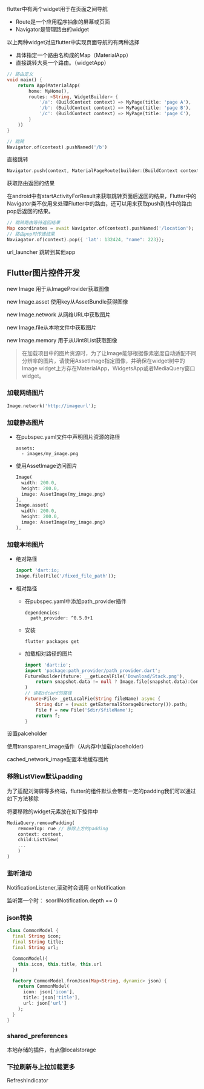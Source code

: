 flutter中有两个widget用于在页面之间导航

- Route是一个应用程序抽象的屏幕或页面
- Navigator是管理路由的widget

以上两种widget对应flutter中实现页面导航的有两种选择

- 具体指定一个路由名构成的Map（MaterialApp）
- 直接跳转大奥一个路由。（widgetApp）

```dart
// 路由定义
void main() {
    return App(MaterialApp(
    	home: MyHome(),
        routes: <String, WidgetBuilder> {
            '/a': (BuildContext context) => MyPage(title: 'page A'),
            '/b': (BuildContext context) => MyPage(title: 'page B'),
            '/c': (BuildContext context) => MyPage(title: 'page C'),
        }
    ))
}

// 跳转
Navigator.of(context).pushNamed('/b')
```

直接跳转

```dart
Navigator.push(context, MaterialPageRoute(builder:(BuildContext context) => UserScreen()));
```

获取路由返回的结果

在android中有startActivityForResult来获取跳转页面后返回的结果，Flutter中的Navigator类不仅用来处理Flutter中的路由，还可以用来获取push到栈中的路由pop后返回的结果。

```dart
// 跳转路由等待返回结果
Map coordinates = await Navigator.of(context).pushNamed('/location');
// 路由pop时传递结果
Naviagator.of(context).pop({ 'lat': 132424, "name": 223});
```

url_launcher 跳转到其他app



## Flutter图片控件开发

new Image 用于从ImageProvider获取图像

new Image.asset 使用key从AssetBundle获得图像

new Image.network 从网络URL中获取图片

new Image.file从本地文件中获取图片

new Image.memory 用于从Uint8List获取图像

> 在加载项目中的图片资源时，为了让Image能够根据像素密度自动适配不同分辨率的图片，请使用AssetImage指定图像，并确保在widget树中的Image widget上方存在MaterialApp，WidgetsApp或者MediaQuery窗口widget。

### 加载网络图片

```dart
Image.network('http://imageurl');
```

### 加载静态图片

- 在pubspec.yaml文件中声明图片资源的路径

  ```
  assets:
  	- images/my_image.png
  ```

- 使用AssetImage访问图片

  ```dart
  Image(
  	width: 200.0,
  	height: 200.0,
  	image: AssetImage(my_image.png)
  ),
  Image.asset(
  	width: 200.0,
  	height: 200.0,
  	image: AssetImage(my_image.png)
  ),
  ```

### 加载本地图片

- 绝对路径

  ```dart
  import 'dart:io;
  Image.file(File('/fixed_file_path'));
  ```

- 相对路径

  - 在pubspec.yaml中添加path_provider插件

    ```
    dependencies:
      path_provider: ^0.5.0+1
    ```

  - 安装

    ```
    flutter packages get
    ```

  - 加载相对路径的图片

    ```dart
    import 'dart:io';
    import 'package:path_provider/path_provider.dart';
    FutureBuilder(future: __getLocalFile('Download/Stack.png'),
    	return snapshot.data != null ? Image.file(snapshot.data):Container();
    )
    // 读取sdcard的路径
    Future<File> _getLocalFie(String fileName) async {
    	String dir = (await getExternalStorageDirectory()).path;
        File f = new File('$dir/$fileName');
        return f;
    }
    
    ```

设置palceholder

使用transparent_image插件（从内存中加载placeholder）

cached_network_image配置本地缓存图片

### 移除ListView默认padding

为了适配刘海屏等多终端，flutter的组件默认会带有一定的padding我们可以通过如下方法移除

将要移除的widget元素放在如下控件中

```dart
MediaQuery.removePadding(
	removeTop: rue // 移除上方的padding
    context: context,
    child:ListView(
    ...
    )
)

```

### 监听滚动

NotificationListener,滚动时会调用 onNotification

监听第一个时： scorllNotification.depth == 0



### json转换

```dart
class CommonModel {
  final String icon;
  final String title;
  final String url;

  CommonModel({
    this.icon, this.title, this.url
  })

  factory CommonModel.fromJson(Map<String, dynamic> json) {
    return CommonModel(
      icon: json['icon'],
      title: json['title'],
      url: json['url']
    );
  }
}

```



### shared_preferences

本地存储的插件，有点像localstorage



### 下拉刷新与上拉加载更多

RefreshIndicator